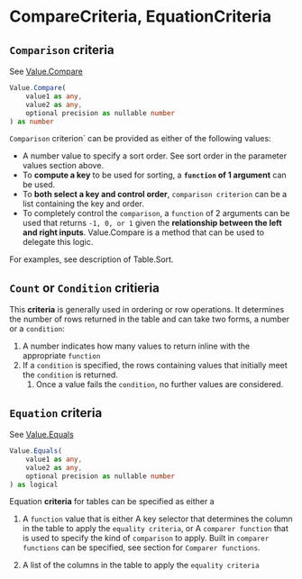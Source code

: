 # CompareCriteria, EquationCriteria

## `Comparison` criteria

See [Value.Compare](https://docs.microsoft.com/en-us/powerquery-m/value-compare)

```ts
Value.Compare(
    value1 as any,
    value2 as any,
    optional precision as nullable number
) as number 
```

`Comparison` criterion` can be provided as either of the following values:

- A number value to specify a sort order. See sort order in the parameter values section above.
- To **compute a key** to be used for sorting, a **`function` of 1 argument** can be used.
- To **both select a key and control order**, `comparison criterion` can be a list containing the key and order.
- To completely control the `comparison`, a `function` of 2 arguments can be used that returns `-1, 0, or 1` given the **relationship between the left and right inputs**. Value.Compare is a method that can be used to delegate this logic.

For examples, see description of Table.Sort.

## `Count` or `Condition` critieria

This **criteria** is generally used in ordering or row operations. It determines the number of rows returned in the table and can take two forms, a number or a `condition`:

1. A number indicates how many values to return inline with the appropriate `function`
1. If a `condition` is specified, the rows containing values that initially meet the `condition` is returned.
   1. Once a value fails the `condition`, no further values are considered.

## `Equation` criteria

See [Value.Equals](https://docs.microsoft.com/en-us/powerquery-m/value-equals)

```ts
Value.Equals(
    value1 as any,
    value2 as any,
    optional precision as nullable number
) as logical
```

Equation **criteria** for tables can be specified as either a

1. A `function` value that is either
    A key selector that determines the column in the table to apply the `equality criteria`, or
    A `comparer function` that is used to specify the kind of `comparison` to apply. Built in `comparer functions` can be specified, see section for `Comparer functions`.

2. A list of the columns in the table to apply the `equality criteria`

